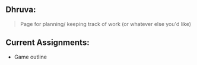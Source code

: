 ## Dhruva: 
> Page for planning/ keeping track of work (or whatever else you'd like)

## Current Assignments: 
- Game outline